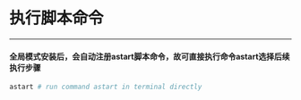 # 执行脚本命令

---

#### 全局模式安装后，会自动注册astart脚本命令，故可直接执行命令astart选择后续执行步骤


```bash
astart # run command astart in terminal directly
```